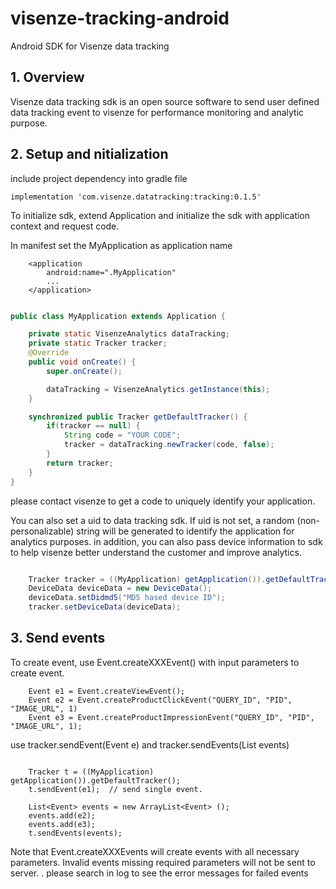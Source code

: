 # visenze-tracking-android

Android SDK for Visenze data tracking


## 1. Overview

Visenze data tracking sdk is an open source software to send user defined data tracking event to visenze for performance monitoring and analytic purpose.

## 2. Setup and nitialization
include project dependency into gradle file

```
implementation 'com.visenze.datatracking:tracking:0.1.5'
```


To initialize sdk, extend Application and initialize the sdk with application context and request code.

In manifest set the MyApplication as application name

```
    <application
        android:name=".MyApplication"
        ...
    </application>
```


```java

public class MyApplication extends Application {

    private static VisenzeAnalytics dataTracking;
    private static Tracker tracker;
    @Override
    public void onCreate() {
        super.onCreate();

        dataTracking = VisenzeAnalytics.getInstance(this);
    }

    synchronized public Tracker getDefaultTracker() {
        if(tracker == null) {
            String code = "YOUR CODE";
            tracker = dataTracking.newTracker(code, false);
        }
        return tracker;
    }
}

```

please contact visenze to get a code to uniquely identify your application.

You can also set a uid to data tracking sdk. If uid is not set, a random (non-personalizable) string will be generated to identify the application for analytics purposes.
in addition, you can also pass device information to sdk to help visenze better understand the customer and improve analytics.

```java

    Tracker tracker = ((MyApplication) getApplication()).getDefaultTracker();
    DeviceData deviceData = new DeviceData();
    deviceData.setDidmd5("MD5 hased device ID");
    tracker.setDeviceData(deviceData);

```

## 3. Send events

To create event,  use Event.createXXXEvent() with input parameters to create event.

```
    Event e1 = Event.createViewEvent();
    Event e2 = Event.createProductClickEvent("QUERY_ID", "PID", "IMAGE_URL", 1)
    Event e3 = Event.createProductImpressionEvent("QUERY_ID", "PID", "IMAGE_URL", 1);
```

use tracker.sendEvent(Event e) and tracker.sendEvents(List<Event> events)

```

    Tracker t = ((MyApplication) getApplication()).getDefaultTracker();
    t.sendEvent(e1);  // send single event.

    List<Event> events = new ArrayList<Event> ();
    events.add(e2);
    events.add(e3);
    t.sendEvents(events);
```

Note that Event.createXXXEvents will create events with all necessary parameters. Invalid events missing required parameters will not be sent to server.
                                                                                  .
please search in log to see the error messages for failed events
